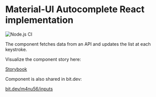 # Material-UI Autocomplete React implementation

![Node.js CI](https://github.com/m4nu56/autocomplete-cities/workflows/Node.js%20CI/badge.svg)

The component fetches data from an API and updates the list at each keystroke. 

Visualize the component story here:

[Storybook](https://m4nu56.github.io/autocomplete-cities)

Component is also shared in bit.dev: 

[bit.dev/m4nu56/inputs](https://bit.dev/m4nu56/inputs)
